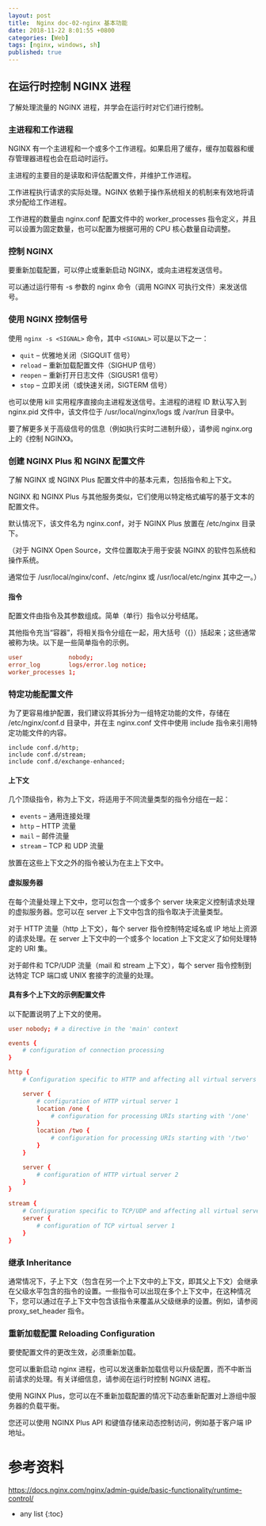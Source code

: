 ```yaml
---
layout: post
title:  Nginx doc-02-nginx 基本功能
date: 2018-11-22 8:01:55 +0800
categories: [Web]
tags: [nginx, windows, sh]
published: true
---
```


## 在运行时控制 NGINX 进程

了解处理流量的 NGINX 进程，并学会在运行时对它们进行控制。

### 主进程和工作进程

NGINX 有一个主进程和一个或多个工作进程。如果启用了缓存，缓存加载器和缓存管理器进程也会在启动时运行。

主进程的主要目的是读取和评估配置文件，并维护工作进程。

工作进程执行请求的实际处理。NGINX 依赖于操作系统相关的机制来有效地将请求分配给工作进程。

工作进程的数量由 nginx.conf 配置文件中的 worker_processes 指令定义，并且可以设置为固定数量，也可以配置为根据可用的 CPU 核心数量自动调整。

### 控制 NGINX

要重新加载配置，可以停止或重新启动 NGINX，或向主进程发送信号。

可以通过运行带有 -s 参数的 nginx 命令（调用 NGINX 可执行文件）来发送信号。

### 使用 NGINX 控制信号

使用 `nginx -s <SIGNAL>` 命令，其中 `<SIGNAL>` 可以是以下之一：

- `quit` – 优雅地关闭（SIGQUIT 信号）
- `reload` – 重新加载配置文件（SIGHUP 信号）
- `reopen` – 重新打开日志文件（SIGUSR1 信号）
- `stop` – 立即关闭（或快速关闭，SIGTERM 信号）

也可以使用 kill 实用程序直接向主进程发送信号。主进程的进程 ID 默认写入到 nginx.pid 文件中，该文件位于 /usr/local/nginx/logs 或 /var/run 目录中。

要了解更多关于高级信号的信息（例如执行实时二进制升级），请参阅 nginx.org 上的《控制 NGINX》。



### 创建 NGINX Plus 和 NGINX 配置文件

了解 NGINX 或 NGINX Plus 配置文件中的基本元素，包括指令和上下文。

NGINX 和 NGINX Plus 与其他服务类似，它们使用以特定格式编写的基于文本的配置文件。

默认情况下，该文件名为 nginx.conf，对于 NGINX Plus 放置在 /etc/nginx 目录下。

（对于 NGINX Open Source，文件位置取决于用于安装 NGINX 的软件包系统和操作系统。

通常位于 /usr/local/nginx/conf、/etc/nginx 或 /usr/local/etc/nginx 其中之一。）

#### 指令

配置文件由指令及其参数组成。简单（单行）指令以分号结尾。

其他指令充当“容器”，将相关指令分组在一起，用大括号（{}）括起来；这些通常被称为块。以下是一些简单指令的示例。

```conf
user             nobody;
error_log        logs/error.log notice;
worker_processes 1;
```

### 特定功能配置文件

为了更容易维护配置，我们建议将其拆分为一组特定功能的文件，存储在 /etc/nginx/conf.d 目录中，并在主 nginx.conf 文件中使用 include 指令来引用特定功能文件的内容。

```nginx
include conf.d/http;
include conf.d/stream;
include conf.d/exchange-enhanced;
```

#### 上下文

几个顶级指令，称为上下文，将适用于不同流量类型的指令分组在一起：

- `events` – 通用连接处理
- `http` – HTTP 流量
- `mail` – 邮件流量
- `stream` – TCP 和 UDP 流量

放置在这些上下文之外的指令被认为在主上下文中。

#### 虚拟服务器

在每个流量处理上下文中，您可以包含一个或多个 server 块来定义控制请求处理的虚拟服务器。您可以在 server 上下文中包含的指令取决于流量类型。

对于 HTTP 流量（http 上下文），每个 server 指令控制特定域名或 IP 地址上资源的请求处理。在 server 上下文中的一个或多个 location 上下文定义了如何处理特定的 URI 集。

对于邮件和 TCP/UDP 流量（mail 和 stream 上下文），每个 server 指令控制到达特定 TCP 端口或 UNIX 套接字的流量的处理。

#### 具有多个上下文的示例配置文件

以下配置说明了上下文的使用。

```conf
user nobody; # a directive in the 'main' context

events {
    # configuration of connection processing
}

http {
    # Configuration specific to HTTP and affecting all virtual servers

    server {
        # configuration of HTTP virtual server 1
        location /one {
            # configuration for processing URIs starting with '/one'
        }
        location /two {
            # configuration for processing URIs starting with '/two'
        }
    }

    server {
        # configuration of HTTP virtual server 2
    }
}

stream {
    # Configuration specific to TCP/UDP and affecting all virtual servers
    server {
        # configuration of TCP virtual server 1
    }
}
```

### 继承 Inheritance

通常情况下，子上下文（包含在另一个上下文中的上下文，即其父上下文）会继承在父级水平包含的指令的设置。一些指令可以出现在多个上下文中，在这种情况下，您可以通过在子上下文中包含该指令来覆盖从父级继承的设置。例如，请参阅 proxy_set_header 指令。

### 重新加载配置 Reloading Configuration

要使配置文件的更改生效，必须重新加载。

您可以重新启动 nginx 进程，也可以发送重新加载信号以升级配置，而不中断当前请求的处理。有关详细信息，请参阅在运行时控制 NGINX 进程。

使用 NGINX Plus，您可以在不重新加载配置的情况下动态重新配置对上游组中服务器的负载平衡。

您还可以使用 NGINX Plus API 和键值存储来动态控制访问，例如基于客户端 IP 地址。

# 参考资料

https://docs.nginx.com/nginx/admin-guide/basic-functionality/runtime-control/

* any list
{:toc}